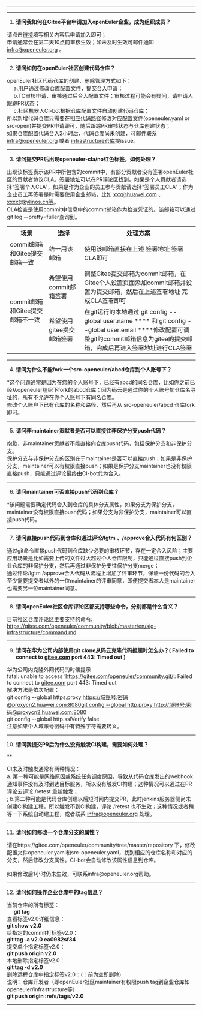 ---

<hr>
<ol start="1">
<li><strong>请问我如何在Gitee平台申请加入openEuler企业，成为组织成员？</strong></li>
</ol>
<p>请点击<a href="https://gitee.com/open_euler?invite=10c2a5093d0832fb833790a1431d6547b80470fa9557c1ed8e7cde0b62298f898e2a5d1b1b807987439bc1f65eaa027860f010c409ba4a18108234d13d970cb1">链接</a>填写相关内容后申请加入即可；<br>
申请通常会在第二天10点前审核生效；如未及时生效可邮件通知 <a href="mailto:infra@openeuler.org">infra@openeuler.org</a> 。</p>
<hr>
<ol start="2">
<li><strong>请问如何在openEuler社区创建代码仓库？</strong></li>
</ol>
<p>openEuler社区代码仓库的创建、删除管理方式如下：<br>
  a.用户通过修改仓库配置文件，提交合入申请；<br>
  b.TC审核申请，审核通过后合入配置文件；审核过程可能会有疑问，请申请人跟踪PR状态；<br>
  c.社区机器人CI-bot根据仓库配置文件自动创建代码仓库；<br>
所以新增代码仓库只需要在<a href="https://gitee.com/openeuler/community/tree/master/repository">相应代码路径</a>修改对应配置文件(openeuler.yaml or src-open)并提交PR申请即可，随后跟踪PR审核状态与仓库创建状态；<br>
如果仓库配置代码合入2小时后，代码仓库尚未创建，可邮件联系 <a href="mailto:infra@openeuler.org">infra@openeuler.org</a> 或者 <a href="https://gitee.com/openeuler/infrastructure">infrastructure仓库</a>提issue。</p>
<hr>
<ol start="3">
<li><strong>请问提交PR后出现openeuler-cla/no红色标签，如何处理？</strong></li>
</ol>
<p>

出现该标签表示该PR中所包含的commit中，有部分贡献者没有签署openEuler社区的贡献者协议CLA。<a href="https://clasign.osinfra.cn/sign/Z2l0ZWUlMkZvcGVuZXVsZXI=">签署地址</a>可以在PR评论区找到。如果是个人贡献者请选择“签署个人CLA”，如果是作为企业的员工参与贡献请选择“签署员工CLA”；作为企业员工再签署是时需要使用企业邮箱，比如 <a href="mailto:xxx@huawei.com">xxx@huawei.com</a> 、xxxx@kylinos.cn等。<br>
CLA检查是使用commit中信息中的commit邮箱作为检查凭证的。该邮箱可以通过git log --pretty=fuller查询到。</p>
<table>
<tbody><tr>
<th>场景</th>
<th>选择</th>
<th>处理方案</th>
</tr>
<tr>
<td>commit邮箱和Gitee提交邮箱一致</td>
<td>统一用该邮箱</td>
<td>使用该邮箱直接在上述 签署地址 签署CLA即可</td>
</tr>
<tr>
<td rowspan="2">commit邮箱和Gitee提交邮箱不一致</td>
<td>希望使用commit邮箱签署</td>
<td>调整Gitee提交邮箱为commit邮箱，在Gitee个人设置页面添加commit邮箱并设置为提交邮箱，然后在上述签署地址 完成CLA签署即可</td>
</tr>
<tr>
<td>希望使用gitee提交邮箱签署</td>
<td>在git运行的本地通过 git config --global user.name **** 和 git config --global user.email ****修改配置可调整git的commit邮箱信息为gitee的提交邮箱，完成后再进入签署地址进行CLA签署</td>
</tr>
</tbody>
</table>
<hr>
<ol start="4">
<li><strong>请问为什么不能fork一个src-openeuler/abcd仓库到个人账号下？</strong></li>
</ol>
<p>*这个问题通常是因为在您的个人账号下，已经有abcd的同名仓库，比如你之前已经从openeuler组织下fork的abcd仓库；因为码云是通过你的个人账号加仓库名寻址的，所有不允许在你个人账号下有同名仓库。<br>
修改个人账户下已有仓库的名称和路径，然后再从 src-openeuler/abcd 仓库fork即可。</p>
<hr>
<ol start="5">
<li><strong>请问非maintainer贡献者是否可以直接往非保护分支push代码？</strong></li>
</ol>
<p>抱歉，非maintainer贡献者不能直接向仓库push代码，包括保护分支和非保护分支。<br>
保护分支与非保护分支的区别在于maintainer是否可以直接push；如果是非保护分支，maintainer可以有权限直接push；如果是保护分支maintainer也没有权限直接push，只能通过评论最终由CI-bot代为合入。</p>
<hr>
<ol start="6">
<li><strong>请问maintainer可否直接push代码到仓库？</strong></li>
</ol>
<p>*该问题需要确定代码合入到仓库的具体分支属性，如果分支为保护分支，maintainer没有权限直接push代码；如果分支为非保护分支，maintainer可以直接push代码。</p>
<hr>
<ol start="7">
<li><strong>请问直接push代码到仓库和通过评论/lgtm 、/approve合入代码有何区别？</strong></li>
</ol>
<p>通过git命令直接push代码到仓库缺少必要的审核环节，存在一定合入风险；主要应用场景是比如需要上传的文件过大超过个人仓库限制，只能通过直接push到企业仓库的非保护分支，然后再通过非保护分支往保护分支merge；<br>通过评论/lgtm /approve合入代码从流程上增加了评审环节，保证一份代码的合入至少需要提交者以外的一位maintainer的评审同意，即便提交者本人是maintainer也需要另一位maintainer同意。</p>
<hr>
<ol start="8">
<li><strong>请问openEuler社区仓库评论区都支持哪些命令，分别都是什么含义？</strong></li>
</ol>
<p>目前社区仓库评论区主要支持的命令:<br>
<a href="https://gitee.com/openeuler/community/blob/master/en/sig-infrastructure/command.md">https://gitee.com/openeuler/community/blob/master/en/sig-infrastructure/command.md</a></p>
<hr>
<ol start="9">
<li><strong>请问在华为公司内部使用git clone从码云克隆代码报超时怎么办？( Failed to connect to <a href="http://gitee.com">gitee.com</a> port 443: Timed out )</strong></li>
</ol>
<p>华为公司内克隆外网代码的时候提示<br>fatal: unable to access ‘<a href="https://gitee.com/openeuler/community.git/">https://gitee.com/openeuler/community.git/</a>’: Failed to connect to <a href="http://gitee.com">gitee.com</a> port 443: Timed out<br>解决方法是依次配置：<br>git config --global https.proxy <a href="https://%E5%9F%9F%E8%B4%A6%E5%8F%B7:%E5%AF%86%E7%A0%81@proxycn2.huawei.com:8080">https://域账号:密码@proxycn2.huawei.com:8080git config --global http.proxy <a href="http://%E5%9F%9F%E8%B4%A6%E5%8F%B7:%E5%AF%86%E7%A0%81@proxycn2.huawei.com:8080">http://域账号:密码@proxycn2.huawei.com:8080</a><br>
git config --global http.sslVerify false<br>注意如果个人域账号密码中有特殊字符需要转义。</p>
<hr>
<ol start="10">
<li><strong>请问我提交PR后为什么没有触发CI构建，需要如何处理？</strong></li>
</ol>
<p>**

CI未及时触发通常有两种情况：<br> a. 第一种可能是网络原因或系统任务调度原因，导致从代码仓库发出的webhook通知事件没有及时到达目标服务，所以没有触发CI构建；这种情况可以通过在PR评论去评论 /retest 重新触发；<br>; b.第二种可能是代码仓库创建以后短时间内提交PR，此时jenkins服务器侧尚未创建CI构建工程，所以触发不到CI构建，评论 /retest 也不生效；这种情况或者稍等一下系统自动建工程，或者联系 <a href="mailto:infra@openeuler.org">infra@openeuler.org</a> 处理。</p>
<hr>
<ol start="11">
<li><strong>请问如何修改一个仓库分支的属性？</strong></li>
</ol>
<p>请在https://gitee.com/openeuler/community/tree/master/repository 下，修改配置文件openeuler.yaml和src-openeuler.yaml，找到相应的仓库名称和对应的分支，然后修改分支属性。CI-bot会自动修改该属性信息到仓库。<br><br>如果修改后1小时仍未生效，可联系infra@openeuler.org帮助。</p>
<hr>

<ol start="12">
<li><strong>请问如何操作企业仓库中的tag信息？</strong></li>
</ol>
<p>当前仓库的所有标签：<br>
  <b> git tag </b><br>
  查看标签v2.0详细信息：<br>
  <b>git show v2.0 </b><br>
  给指定的commit打标签v2.0：<br>
  <b>git tag -a v2.0 ea0982sf34 </b><br>
  提交单个指定标签v2.0：<br>
  <b>git push origin v2.0 </b><br>
  本地删除指定标签v2.0：</b><br>
  <b>git tag -d v2.0 </b><br>
  删除远程仓库中指定标签v2.0：(：前为空即删除) <br> 
  说明：仓库开发者（即openEuler社区maintainer有权限push tag到企业仓库如openeuler/infrastructure等） <br>
  <b>git push origin :refs/tags/v2.0 </b><br></p>
<hr>
